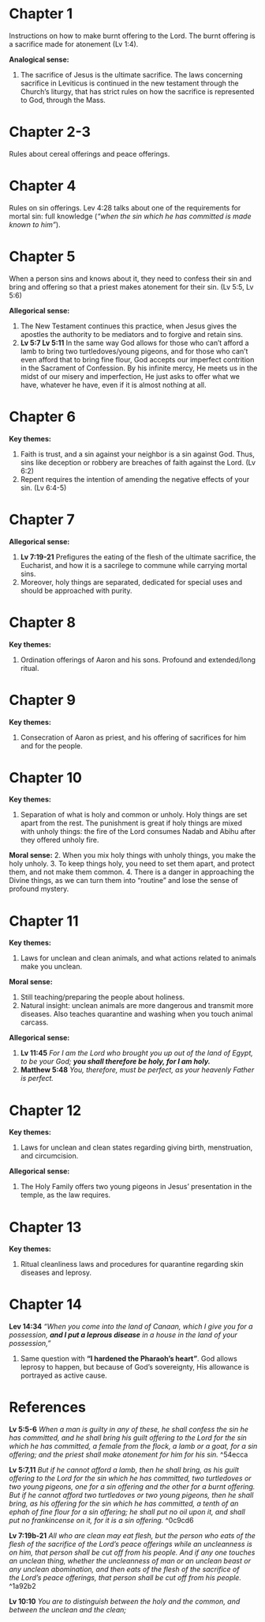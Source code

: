 # Chapter 1
Instructions on how to make burnt offering to the Lord. The burnt offering is a sacrifice made for atonement (Lv 1:4).

**Analogical sense:**
1. The sacrifice of Jesus is the ultimate sacrifice. The laws concerning sacrifice in Leviticus is continued in the new testament through the Church’s liturgy, that has strict rules on how the sacrifice is represented to God, through the Mass.

# Chapter 2-3
Rules about cereal offerings and peace offerings.

# Chapter 4
Rules on sin offerings. Lev 4:28 talks about one of the requirements for mortal sin: full knowledge (_“when the sin which he has committed is made known to him”_).

# Chapter 5
When a person sins and knows about it, they need to confess their sin and bring and offering so that a priest makes atonement for their sin. (Lv 5:5, Lv 5:6)

**Allegorical sense:**
1. The New Testament continues this practice, when Jesus gives the apostles the authority to be mediators and to forgive and retain sins.
2. **Lv 5:7 Lv 5:11** In the same way God allows for those who can’t afford a lamb to bring two turtledoves/young pigeons, and for those who can’t even afford that to bring fine flour, God accepts our imperfect contrition in the Sacrament of Confession. By his infinite mercy, He meets us in the midst of our misery and imperfection, He just asks to offer what we have, whatever he have, even if it is almost nothing at all.
# Chapter 6
**Key themes:**
1. Faith is trust, and a sin against your neighbor is a sin against God. Thus, sins like deception or robbery are breaches of faith against the Lord. (Lv 6:2)
2. Repent requires the intention of amending the negative effects of your sin. (Lv 6:4-5)

# Chapter 7
**Allegorical sense:**
1. **Lv 7:19-21** Prefigures the eating of the flesh of the ultimate sacrifice, the Eucharist, and how it is a sacrilege to commune while carrying mortal sins.
2. Moreover, holy things are separated, dedicated for special uses and should be approached with purity.

# Chapter 8
**Key themes:**
1. Ordination offerings of Aaron and his sons. Profound and extended/long ritual.

# Chapter 9
**Key themes:**
1. Consecration of Aaron as priest, and his offering of sacrifices for him and for the people.
# Chapter 10
**Key themes:**
1. Separation of what is holy and common or unholy. Holy things are set apart from the rest. The punishment is great if holy things are mixed with unholy things: the fire of the Lord consumes Nadab and Abihu after they offered unholy fire.

**Moral sense:**
2. When you mix holy things with unholy things, you make the holy unholy.
3. To keep things holy, you need to set them apart, and protect them, and not make them common.
4. There is a danger in approaching the Divine things, as we can turn them into “routine” and lose the sense of profound mystery.
# Chapter 11
**Key themes:**
1. Laws for unclean and clean animals, and what actions related to animals make you unclean.

**Moral sense:**
1. Still teaching/preparing the people about holiness.
2. Natural insight: unclean animals are more dangerous and transmit more diseases. Also teaches quarantine and washing when you touch animal carcass. 

**Allegorical sense:**
1. **Lv 11:45** *For I am the Lord who brought you up out of the land of Egypt, to be your God; **you shall therefore be holy, for I am holy.***
2. **Matthew 5:48** *You, therefore, must be perfect, as your heavenly Father is perfect.*
# Chapter 12
**Key themes:**
1. Laws for unclean and clean states regarding giving birth, menstruation, and circumcision.

**Allegorical sense:**
1. The Holy Family offers two young pigeons in Jesus’ presentation in the temple, as the law requires.

# Chapter 13
**Key themes:**
1. Ritual cleanliness laws and procedures for quarantine regarding skin diseases and leprosy. 
# Chapter 14


**Lev 14:34** *“When you come into the land of Canaan, which I give you for a possession, **and I put a leprous disease** in a house in the land of your possession,”*
1. Same question with **“I hardened the Pharaoh’s heart”**. God allows leprosy to happen, but because of God’s sovereignty, His allowance is portrayed as active cause.
# References

**Lv 5:5-6**
*When a man is guilty in any of these, he shall confess the sin he has committed, and he shall bring his guilt offering to the Lord for the sin which he has committed, a female from the flock, a lamb or a goat, for a sin offering; and the priest shall make atonement for him for his sin.* ^54ecca

**Lv 5:7,11**
*But if he cannot afford a lamb, then he shall bring, as his guilt offering to the Lord for the sin which he has committed, two turtledoves or two young pigeons, one for a sin offering and the other for a burnt offering. 
But if he cannot afford two turtledoves or two young pigeons, then he shall bring, as his offering for the sin which he has committed, a tenth of an ephah of fine flour for a sin offering; he shall put no oil upon it, and shall put no frankincense on it, for it is a sin offering.* ^0c9cd6

**Lv 7:19b-21**
*All who are clean may eat flesh, but the person who eats of the flesh of the sacrifice of the Lord’s peace offerings while an uncleanness is on him, that person shall be cut off from his people. And if any one touches an unclean thing, whether the uncleanness of man or an unclean beast or any unclean abomination, and then eats of the flesh of the sacrifice of the Lord’s peace offerings, that person shall be cut off from his people.* ^1a92b2

**Lv 10:10**
*You are to distinguish between the holy and the common, and between the unclean and the clean;*